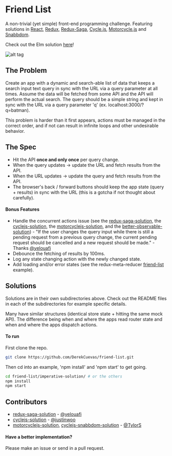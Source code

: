 # Friend List
A non-trivial (yet simple) front-end programming challenge. Featuring solutions in [React](https://facebook.github.io/react/), [Redux](http://redux.js.org), [Redux-Saga](https://github.com/yelouafi/redux-saga), [Cycle.js](http://cycle.js.org), [Motorcycle.js](https://github.com/motorcyclejs/core) and [Snabbdom](https://github.com/paldepind/snabbdom).

Check out the Elm solution [here](https://github.com/DerekCuevas/friend-list-elm)!

![alt tag](friendlist.gif)

## The Problem
Create an app with a dynamic and search-able list of data that keeps a search input text query in sync with the URL via a query parameter at all times. Assume the data will be fetched from some API and the API will perform the actual search. The query should be a simple string and kept in sync with the URL via a query parameter 'q' (ex. localhost:3000/?q=batman).

This problem is harder than it first appears, actions must be managed in the correct order, and if not can result in infinite loops and other undesirable behavior.

## The Spec
- Hit the API **once and only once** per query change.
- When the query updates -> update the URL and fetch results from the API.
- When the URL updates -> update the query and fetch results from the API.
- The browser's back / forward buttons should keep the app state (query + results) in sync with the URL (this is a gotcha if not thought about carefully).

#### Bonus Features
- Handle the concurrent actions issue (see the [redux-saga-solution](redux-saga-solution/), the [cyclejs-solution](cyclejs-solution/), the [motorcyclejs-solution](motorcyclejs-solution/), and the [better-observable-solution](better-observable-solution/)) - "If the user changes the query input while there is still a pending request from a previous query change, the current pending request should be cancelled and a new request should be made." - Thanks [@yelouafi](https://github.com/yelouafi)
- Debounce the fetching of results by 100ms.
- Log any state changing action with the newly changed state.
- Add loading and/or error states (see the redux-meta-reducer [friend-list](https://github.com/DerekCuevas/redux-meta-reducer/tree/master/examples/friend-list) example).

## Solutions
Solutions are in their own subdirectories above. Check out the README files in each of the subdirectories for example specific details.

Many have similar structures (identical store state + hitting the same mock API). The difference being when and where the apps read router state and when and where the apps dispatch actions.

#### To run
First clone the repo.

```sh
git clone https://github.com/DerekCuevas/friend-list.git
```

Then cd into an example, 'npm install' and 'npm start' to get going.

```sh
cd friend-list/imperative-solution/ # or the others
npm install
npm start
```

## Contributors
- [redux-saga-solution](redux-saga-solution/) - [@yelouafi](https://github.com/yelouafi)
- [cyclejs-solution](cyclejs-solution/) - [@justinwoo](https://github.com/justinwoo)
- [motorcyclejs-solution](motorcyclejs-solution/), [cyclejs-snabbdom-solution](cyclejs-snabbdom-solution/) - [@TylorS](https://github.com/TylorS)

#### Have a better implementation?
Please make an issue or send in a pull request.
